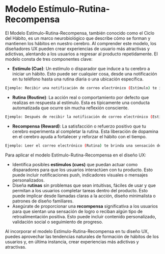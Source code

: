 # Modelo Estímulo-Rutina-Recompensa

El Modelo Estímulo-Rutina-Recompensa, también conocido como el Ciclo del Hábito, es un marco neurobiológico que describe cómo se forman y mantienen los hábitos en nuestro cerebro. Al comprender este modelo, los diseñadores UX pueden crear experiencias de usuario más atractivas y adictivas, alentando a los usuarios a regresar al producto repetidamente. El modelo consta de tres componentes clave:

- **Estímulo (Cue)**: Un estímulo o disparador que induce a tu cerebro a iniciar un hábito. Esto puede ser cualquier cosa, desde una notificación en tu teléfono hasta una rutina diaria o una ubicación específica.

```bash
Ejemplo: Recibir una notificación de correo electrónico (Estímulo) te impulsa a revisar tu bandeja de entrada.
```

- **Rutina (Routine)**: La acción real o comportamiento por defecto que realizas en respuesta al estímulo. Esta es típicamente una conducta automatizada que ocurre sin mucha reflexión consciente.

```bash
Ejemplo: Después de recibir la notificación de correo electrónico (Estímulo), abres la aplicación de correo electrónico y lees el mensaje (Rutina).
```

- **Recompensa (Reward)**: La satisfacción o refuerzo positivo que tu cerebro experimenta al completar la rutina. Esta liberación de dopamina en el cerebro ayuda a fortalecer y reforzar el hábito con el tiempo.

```bash
Ejemplo: Leer el correo electrónico (Rutina) te brinda una sensación de logro o conexión con el remitente, lo que resulta en una emoción positiva (Recompensa).
```

Para aplicar el modelo Estímulo-Rutina-Recompensa en el diseño UX:

- Identifica posibles **estímulos (cues)** que puedan actuar como disparadores para que los usuarios interactúen con tu producto. Esto puede incluir notificaciones push, indicadores visuales o mensajes personalizados.
- Diseña **rutinas** sin problemas que sean intuitivas, fáciles de usar y que permitan a los usuarios completar tareas dentro del producto. Esto puede implicar desde llamadas claras a la acción, diseño minimalista o patrones de diseño familiares.
- Asegúrate de proporcionar una **recompensa** significativa a los usuarios para que sientan una sensación de logro o reciban algún tipo de retroalimentación positiva. Esto puede incluir contenido personalizado, validación social o seguimiento de progreso.

Al incorporar el modelo Estímulo-Rutina-Recompensa en tu diseño UX, puedes aprovechar las tendencias naturales de formación de hábitos de los usuarios y, en última instancia, crear experiencias más adictivas y atractivas.
